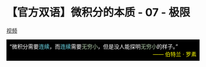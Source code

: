 # 【官方双语】微积分的本质 - 07 - 极限

[视频](https://www.bilibili.com/video/BV1Rx411v7gV/?spm_id_from=333.788.recommend_more_video.-1&vd_source=e3e6bb1b164806ab40cbadaa22f05b43)

<div style="background-color: #000; color: #fff; padding: 8px;">
“微积分需要<b style="color: #49929c;">连续</b>，而<b style="color: #49929c;">连续</b>需要<b style="color: #7d9078;">无穷小</b>，但是没人能探明<b style="color: #7d9078;">无穷小</b>的样子。”
<div style="color: #ff0; text-align: right;">
—— 伯特兰 · 罗素
</div>
</div>
<br/>